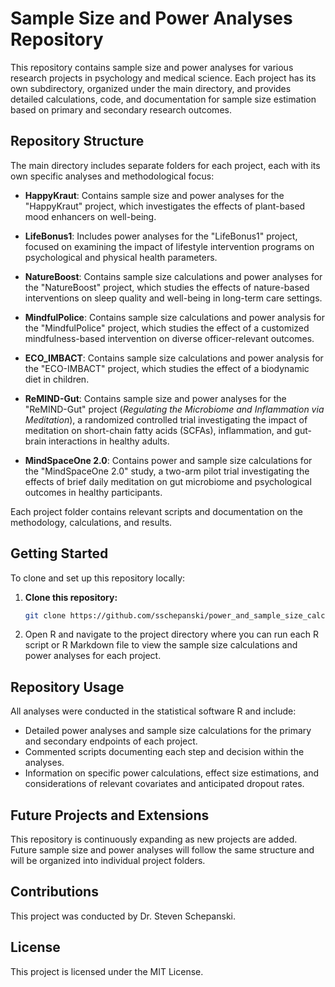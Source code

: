 # Sample Size and Power Analyses Repository

This repository contains sample size and power analyses for various research projects in psychology and medical science. Each project has its own subdirectory, organized under the main directory, and provides detailed calculations, code, and documentation for sample size estimation based on primary and secondary research outcomes.

## Repository Structure

The main directory includes separate folders for each project, each with its own specific analyses and methodological focus:

- **HappyKraut**: Contains sample size and power analyses for the "HappyKraut" project, which investigates the effects of plant-based mood enhancers on well-being.
  
- **LifeBonus1**: Includes power analyses for the "LifeBonus1" project, focused on examining the impact of lifestyle intervention programs on psychological and physical health parameters.

- **NatureBoost**: Contains sample size calculations and power analyses for the "NatureBoost" project, which studies the effects of nature-based interventions on sleep quality and well-being in long-term care settings.

- **MindfulPolice**: Contains sample size calculations and power analysis for the "MindfulPolice" project, which studies the effect of a customized mindfulness-based intervention on diverse officer-relevant outcomes.

- **ECO_IMBACT**: Contains sample size calculations and power analysis for the "ECO-IMBACT" project, which studies the effect of a biodynamic diet in children.

- **ReMIND-Gut**: Contains sample size and power analyses for the "ReMIND-Gut" project (*Regulating the Microbiome and Inflammation via Meditation*), a randomized controlled trial investigating the impact of meditation on short-chain fatty acids (SCFAs), inflammation, and gut-brain interactions in healthy adults.

- **MindSpaceOne 2.0**: Contains power and sample size calculations for the "MindSpaceOne 2.0" study, a two-arm pilot trial investigating the effects of brief daily meditation on gut microbiome and psychological outcomes in healthy participants.

Each project folder contains relevant scripts and documentation on the methodology, calculations, and results.

## Getting Started

To clone and set up this repository locally:

1. **Clone this repository:**

   ```bash
   git clone https://github.com/sschepanski/power_and_sample_size_calculations.git
   ```

2. Open R and navigate to the project directory where you can run each R script or R Markdown file to view the sample size calculations and power analyses for each project.

## **Repository Usage**

All analyses were conducted in the statistical software R and include:

- Detailed power analyses and sample size calculations for the primary and secondary endpoints of each project.
- Commented scripts documenting each step and decision within the analyses.
- Information on specific power calculations, effect size estimations, and considerations of relevant covariates and anticipated dropout rates.

## **Future Projects and Extensions**

This repository is continuously expanding as new projects are added. Future sample size and power analyses will follow the same structure and will be organized into individual project folders.

## **Contributions**

This project was conducted by Dr. Steven Schepanski.

## **License**

This project is licensed under the MIT License.